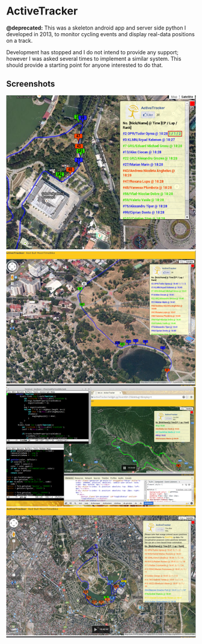 # ActiveTracker

**@deprecated:** This was a skeleton android app and server side python I developed in 2013, to monitor cycling events and display real-data positions on a track.

Development has stopped and I do not intend to provide any support; however I was asked several times to implement a similar system. This
 should provide a starting point for anyone interested to do that.

## Screenshots 
![Shot 1](shot-1.png "Shot 1")
![Shot 2](shot-2.png "Shot 2")
![Shot 3](shot-3.png "Shot 3")
![Shot 4](shot-4.png "Shot 4")
